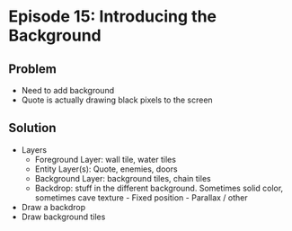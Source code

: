 Episode 15: Introducing the Background
======================================

Problem
--------

- Need to add background
- Quote is actually drawing black pixels to the screen

Solution
--------

- Layers
    - Foreground Layer: wall tile, water tiles
    - Entity Layer(s): Quote, enemies, doors
    - Background Layer: background tiles, chain tiles
    - Backdrop: stuff in the different background. Sometimes solid color,
      sometimes cave texture
          - Fixed position
          - Parallax / other
- Draw a backdrop
- Draw background tiles
